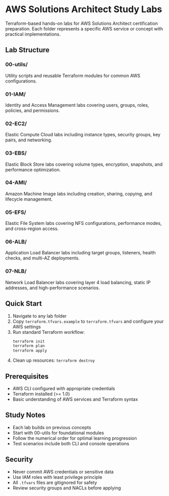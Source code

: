 # AWS Solutions Architect Study Labs

Terraform-based hands-on labs for AWS Solutions Architect certification preparation. Each folder represents a specific AWS service or concept with practical implementations.

## Lab Structure

### 00-utils/
Utility scripts and reusable Terraform modules for common AWS configurations.

### 01-IAM/
Identity and Access Management labs covering users, groups, roles, policies, and permissions.

### 02-EC2/
Elastic Compute Cloud labs including instance types, security groups, key pairs, and networking.

### 03-EBS/
Elastic Block Store labs covering volume types, encryption, snapshots, and performance optimization.

### 04-AMI/
Amazon Machine Image labs including creation, sharing, copying, and lifecycle management.

### 05-EFS/
Elastic File System labs covering NFS configurations, performance modes, and cross-region access.

### 06-ALB/
Application Load Balancer labs including target groups, listeners, health checks, and multi-AZ deployments.

### 07-NLB/
Network Load Balancer labs covering layer 4 load balancing, static IP addresses, and high-performance scenarios.

## Quick Start
1. Navigate to any lab folder
2. Copy `terraform.tfvars.example` to `terraform.tfvars` and configure your AWS settings
3. Run standard Terraform workflow:
   ```bash
   terraform init
   terraform plan
   terraform apply
   ```
4. Clean up resources: `terraform destroy`

## Prerequisites
- AWS CLI configured with appropriate credentials
- Terraform installed (>= 1.0)
- Basic understanding of AWS services and Terraform syntax

## Study Notes
- Each lab builds on previous concepts
- Start with 00-utils for foundational modules
- Follow the numerical order for optimal learning progression
- Test scenarios include both CLI and console operations

## Security
- Never commit AWS credentials or sensitive data
- Use IAM roles with least privilege principle
- All `.tfvars` files are gitignored for safety
- Review security groups and NACLs before applying
